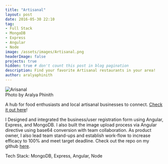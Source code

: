 ```yaml
---
title: "Artisanal"
layout: post
date: 2016-05-30 22:10
tag: 
- Full Stack
- MongoDB
- Express
- Angular
- Node
image: /assets/images/Artisanal.png
headerImage: false
projects: true
hidden: true # don't count this post in blog pagination
description: Find your favorite Artisanal restaurants in your area!
author: aralyaphinith
---
```


<div class="bigger-image">
  <img class="image" src="../assets/images/Artisanal.png" alt="Arisanal">
  <figcaption class="caption">Photo by Aralya Phinith</figcaption>
</div>

A hub for food enthusiasts and local artisanal businesses to connect. [Check it out here](https://artisanal898.herokuapp.com)! 

I Designed and integrated the business/user registration form using Angular, Express, and MongoDB. I also built the image upload process via Angular directive using base64 conversion with team collaboration. As product owner, I also lead team stand-ups and establish work-flow to increase efficacy to 100% and meet target deadline. Check out the repo on my github [here](https://github.com/Aphinith/Artisanal).

Tech Stack:
MongoDB, Express, Angular, Node

